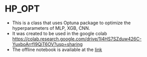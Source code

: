 # HP_OPT
- This is a class that uses Optuna package to optimize the hyperparameters of MLP, XGB, CNN.
- It was created to be used in the google colab https://colab.research.google.com/drive/1I4HS7SZduw426C-YuxboArrfI9QiT6OV?usp=sharing
- The offline notebook is available at the [link](https://github.com/shahidzk1/HP_OPT/blob/main/Higgs_challenge/HiggsBosonChallenge.ipynb)
